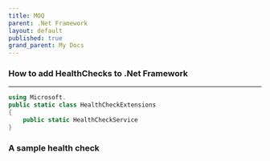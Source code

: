 ```yaml
---
title: MOQ
parent: .Net Framework
layout: default
published: true
grand_parent: My Docs
---
```


### How to add HealthChecks to .Net Framework
---

``` csharp
using Microsoft.
public static class HealthCheckExtensions
{
    public static HealthCheckService
}
```

### A sample health check

```csharp

```
